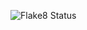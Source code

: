 ![Flake8 Status](https://img.shields.io/github/actions/workflow/status/RavenDenster/flake_test/.github/workflows/flake8.yml?branch=main&label=Flake8%20Check)